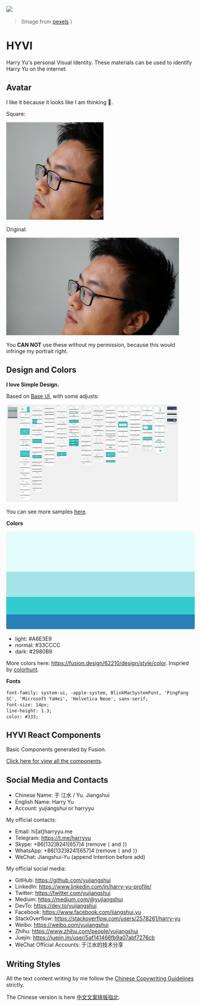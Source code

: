 ![](https://assets.sapi.work/works/HYVI.jpg)
> (Image from [pexels](https://www.pexels.com/photo/red-blue-office-purple-65880/) )

# HYVI

Harry Yu's personal Visual Identity. These materials can be used to identify Harry Yu on the internet.

## Avatar

I like it because it looks like I am thinking 🤔.

Square:

<img src="./Avatar/avatar.jpg" width="260" height="260" />

Original:

<img src="./Avatar/avatar-original.jpg" height="260" />

You **CAN NOT** use these without my permission, because this would infringe my portrait right.

## Design and Colors

**I love Simple Design.**

Based on [Base UI](https://getbaseui.com/), with some adjusts:

[<img src="./Design/preview.jpg" height="260" />](./Design/preview.jpg)

You can see more samples [here](./Design).

**Colors**

<img src="./Colors/colors.png" height="260" />

* light: #A6E3E9
* normal: #33CCCC
* dark: #2980B9

More colors here: <https://fusion.design/62210/design/style/color>. Inspried by [colorhunt](./Colors).

**Fonts**

```
font-family: system-ui, -apple-system, BlinkMacSystemFont, 'PingFang SC', 'Microsoft YaHei', 'Helvetica Neue', sans-serif;
font-size: 14px;
line-height: 1.3;
color: #333;
```

## HYVI React Components

Basic Components generated by Fusion.

[Click here for view all the components](https://fusion.design/62210/component/basic/button).

## Social Media and Contacts

* Chinese Name: 于 江水 / Yu. Jiangshui
* English Name: Harry Yu
* Account: yujiangshui or harryyu

My official contacts:

* Email: hi[at]harryyu.me
* Telegram: <https://t.me/harryyu>
* Skype: +86[132]8241[657]4 (remove `[` and `]`)
* WhatsApp: +86[132]8241[657]4 (remove `[` and `]`)
* WeChat: Jiangshui-Yu (append Intention before add)

My official social media:

* GitHub: <https://github.com/yujiangshui>
* LinkedIn: <https://www.linkedin.com/in/harry-yu-profile/>
* Twitter: <https://twitter.com/yujiangshui>
* Medium: <https://medium.com/@yujiangshui>
* DevTo: <https://dev.to/yujiangshui>
* Facebook: <https://www.facebook.com/jiangshui.yu>
* StackOverflow: <https://stackoverflow.com/users/2578261/harry-yu>
* Weibo: <https://weibo.com/yujiangshui>
* Zhihu: <https://www.zhihu.com/people/yujiangshui>
* Juejin: <https://juejin.im/user/5af141466fb9a07abf7276cb>
* WeChat Official Accounts: 于江水的技术分享

## Writing Styles

All the text content writing by me follow the [Chinese Copywriting Guidelines](https://github.com/sparanoid/chinese-copywriting-guidelines/blob/master/README.en-US.md) strictly.

The Chinese version is here [中文文案排版指北](https://github.com/sparanoid/chinese-copywriting-guidelines/blob/master/README.zh-CN.md).
